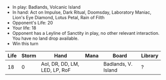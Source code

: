 - In play: Badlands, Volcanic Island
- In hand: Act on Impulse, Dark Ritual, Doomsday, Laboratory Maniac, Lion's Eye
  Diamond, Lotus Petal, Rain of Filth
- Opponent's Life: 20
- Your life: 18
- Opponent has a Leyline of Sanctity in play, no other relevant interaction. You
  have no land drop available.
- Win this turn

| Life | Storm | Hand                          | Mana | Board               | Library |
|------|-------|-------------------------------|------|---------------------|---------|
| 18   | 0     | AoI, DR, DD, LM, LED, LP, RoF |      | Badlands, V. Island | ?       |
